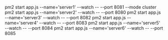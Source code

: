 pm2 start app.js --name='server1' --watch -- --port 8081 --mode cluster
pm2 start app.js --name='server2' --watch -- --port 8080
pm2 start app.js --name='server3' --watch -- --port 8082
pm2 start app.js --name='server4' --watch -- --port 8083
pm2 start app.js --name='server5' --watch -- --port 8084
pm2 start app.js --name='server6' --watch -- --port 8085
